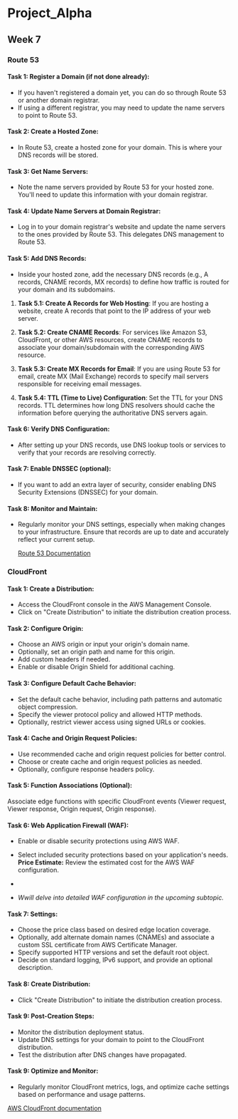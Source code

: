 # Project_Alpha

## Week 7

### Route 53

#### Task 1: Register a Domain (if not done already):
- If you haven't registered a domain yet, you can do so through Route 53 or another domain registrar.
- If using a different registrar, you may need to update the name servers to point to Route 53.

#### Task 2: Create a Hosted Zone:
- In Route 53, create a hosted zone for your domain. This is where your DNS records will be stored.

#### Task 3: Get Name Servers:
- Note the name servers provided by Route 53 for your hosted zone. You'll need to update this information with your domain registrar.

#### Task 4: Update Name Servers at Domain Registrar:
- Log in to your domain registrar's website and update the name servers to the ones provided by Route 53. This delegates DNS management to Route 53.

#### Task 5: Add DNS Records:
- Inside your hosted zone, add the necessary DNS records (e.g., A records, CNAME records, MX records) to define how traffic is routed for your domain and its subdomains.

1. **Task 5.1: Create A Records for Web Hosting**:
If you are hosting a website, create A records that point to the IP address of your web server.

2. **Task 5.2: Create CNAME Records**:
For services like Amazon S3, CloudFront, or other AWS resources, create CNAME records to associate your domain/subdomain with the corresponding AWS resource.

3. **Task 5.3: Create MX Records for Email**:
If you are using Route 53 for email, create MX (Mail Exchange) records to specify mail servers responsible for receiving email messages.

4. **Task 5.4: TTL (Time to Live) Configuration**:
Set the TTL for your DNS records. TTL determines how long DNS resolvers should cache the information before querying the authoritative DNS servers again.

#### Task 6: Verify DNS Configuration:
- After setting up your DNS records, use DNS lookup tools or services to verify that your records are resolving correctly.

#### Task 7: Enable DNSSEC (optional):
- If you want to add an extra layer of security, consider enabling DNS Security Extensions (DNSSEC) for your domain.

#### Task 8: Monitor and Maintain:
- Regularly monitor your DNS settings, especially when making changes to your infrastructure. Ensure that records are up to date and accurately reflect your current setup.

  [Route 53 Documentation](https://docs.aws.amazon.com/Route53/latest/DeveloperGuide/Welcome.html)

### CloudFront
#### Task 1: Create a Distribution:
- Access the CloudFront console in the AWS Management Console.
- Click on "Create Distribution" to initiate the distribution creation process.

#### Task 2: Configure Origin:
- Choose an AWS origin or input your origin's domain name.
- Optionally, set an origin path and name for this origin.
- Add custom headers if needed.
- Enable or disable Origin Shield for additional caching.

#### Task 3: Configure Default Cache Behavior:
- Set the default cache behavior, including path patterns and automatic object compression.
- Specify the viewer protocol policy and allowed HTTP methods.
- Optionally, restrict viewer access using signed URLs or cookies.

#### Task 4: Cache and Origin Request Policies:
- Use recommended cache and origin request policies for better control.
- Choose or create cache and origin request policies as needed.
- Optionally, configure response headers policy.

#### Task 5: Function Associations (Optional):
Associate edge functions with specific CloudFront events (Viewer request, Viewer response, Origin request, Origin response).

#### Task 6: Web Application Firewall (WAF):
- Enable or disable security protections using AWS WAF.
- Select included security protections based on your application's needs.
**Price Estimate:**
Review the estimated cost for the AWS WAF configuration.

- <!-- To be covered in the next subtopic below -->
- *Wwill delve into detailed WAF configuration in the upcoming subtopic.*

#### Task 7: Settings:
- Choose the price class based on desired edge location coverage.
- Optionally, add alternate domain names (CNAMEs) and associate a custom SSL certificate from AWS Certificate Manager.
- Specify supported HTTP versions and set the default root object.
- Decide on standard logging, IPv6 support, and provide an optional description.

#### Task 8: Create Distribution:
- Click "Create Distribution" to initiate the distribution creation process.

#### Task 9: Post-Creation Steps:
- Monitor the distribution deployment status.
- Update DNS settings for your domain to point to the CloudFront distribution.
- Test the distribution after DNS changes have propagated.

#### Task 9: Optimize and Monitor:
- Regularly monitor CloudFront metrics, logs, and optimize cache settings based on performance and usage patterns.

[AWS CloudFront documentation](https://docs.aws.amazon.com/AmazonCloudFront/latest/DeveloperGuide/Introduction.html)

